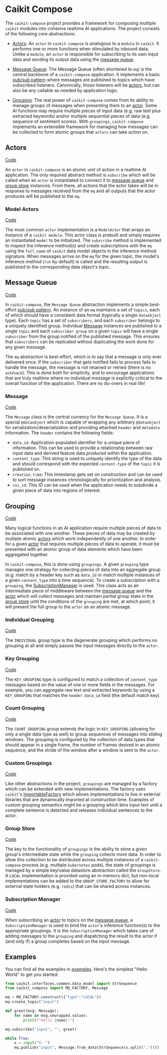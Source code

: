 # Caikit Compose

The `caikit-compose` project provides a framework for composing multiple `caikit` modules into cohesive realtime AI applications. The project consists of the following core abstractions:

* [Actors](#actors): An `actor` in `caikit-compose` is analogous to a `module` in `caikit`. It performs one or more functions when stimulated by inbound data. Unlike a `module`, an `actor` is responsible for subscribing to its own input data and sending its output data using the [message queue](#message-queue).

* [Message Queue](#message-queue): The Message Queue (often shortened to `mq`) is the central backbone of a `caikit-compose` application. It implements a basic [pub/sub pattern](https://en.wikipedia.org/wiki/Publish%E2%80%93subscribe_pattern) where messages are published to topics which have subscribed listeners. Canonically, those listeners will be [actors](#actors), but can also be any callable as needed by application logic.

* [Grouping](#grouping): The real power of `caikit-compose` comes from its ability to manage groups of messages when presenting them to an [actor](#actors). Some AI functions may require multiple pieces of input data (e.g. raw text plus extracted keywords) and/or multiple sequential pieces of data (e.g. sequence of sentiment scores). With `groupings`, `caikit-compose` implements an extensible framework for managing how messages can be collected to form atomic groups that `actors` can take action on.

## Actors

[Code](https://github.com/caikit/caikit-compose/tree/main/caikit_compose/actors)

An `actor` in `caikit-compose` is an atomic unit of action in a realtime AI application. The only required abstract method is `subscribe` which will be called when an `actor` is instantiated to connect it to [message queue](#message-queue) and [group store](#group-store) instances. From there, all actions that the actor takes will be in response to messages received from the `mq` and all outputs that the actor produces will be published to the `mq`.

### Model Actors

[Code](https://github.com/caikit/caikit-compose/tree/main/caikit_compose/actors/model_actor.py)

The most common `actor` implementation is a `ModelActor` that wraps an instance of a `caikit module`. This actor class is prebuilt and simply requires an instantiated `model` to be initialized. The `subscribe` method is implemented to inspect the inference method(s) and create subscriptions with the `mq` using the `full_name` of `caikit` data model objects in the inference method signature. When messages arrive on the `mq` for the given topic, the model's inference method (`run` by default) is called and the resulting output is published to the corresponding data object's topic.

## Message Queue

[Code](https://github.com/caikit/caikit-compose/tree/main/caikit_compose/message_queue)

In `caikit-compose`, the `Message Queue` abstraction implements a simple best-effort [pub/sub pattern](https://en.wikipedia.org/wiki/Publish%E2%80%93subscribe_pattern). An instance of an `mq` maintains a set of `topics`, each of which should have a consistent data format (typically a single `dataobject` type). Each `topic` has a set of `subscribers`, and each `subscriber` belongs to a uniquely identified group. Individual [Message](#message) instances are published to a single `topic` and each `subscriber group` on a given `topic` will have a single `subscriber` from the group notified of the published message. This ensures that `subscribers` can be replicated without duplicating the work done for any given message.

The `mq` abstraction is best-effort, which is to say that a message is only ever delivered once. If the `subscriber` that gets notified fails to process fails to handle the message, the message is not retained or retried (there is no `ack`/`nack`). This is done both for simplicity, and to encourage applications that are truly realtime where no individual message is explicitly critical to the overall function of the application. There are no do-overs in real life!

### Message

[Code](https://github.com/caikit/caikit-compose/tree/main/caikit_compose/message.py)

The `Message` class is the central currency for the `Message Queue`. It is a special `@dataobject` which is capable of wrapping any arbitrary `@dataobject` for serialization/deserialization and providing attached `header` and `metadata` information. The `header` contains the following fields:

* `data_id`: Application-populated identifier for a unique piece of information. This can be used to provide a relationship between raw input data and derived feature data produced within the application.
* `content_type`: This string is used to uniquely identify the type of the data and should correspond with the expected `content-type` of the `topic` it is published on.
* `creation_time`: This timestamp gets set on construction and can be used to sort message instances chronologically for prioritization and analysis.
* `roi_id`: This ID can be used when the application needs to subdivide a given piece of data into regions of interest.

## Grouping

[Code](https://github.com/caikit/caikit-compose/tree/main/caikit_compose/grouping)

Many logical functions in an AI application require multiple pieces of data to be associated with one another. These pieces of data may be created by multiple atomic [actors](#actors) which work independently of one another. In order for a given [actor](#actors) that requires multiple pieces of data to operate, it must be presented with an atomic group of data elements which have been aggregated together.

In `caikit-compose`, this is done using `groupings`. A given `grouping` type manages one strategy for collecting pieces of data into an aggregate group (e.g. match by a header key such as `data_id` or match multiple instances of a given `content_type` into a time sequence). To create a subscription with a `grouping`, the [SubscriptionManager](#subscription-manager) is used. This class acts as an intermediate piece of middleware between the [message queue](#message-queue) and the [actor](#actors) which will collect messages and maintain partial group state in the [group store](#group-store) until the conditions of the `grouping` are met, at which point, it will present the full group to the `actor` as an atomic message.

### Individual Grouping

[Code](https://github.com/caikit/caikit-compose/tree/main/caikit_compose/grouping/individual_grouping.py)

The `INDIVIDUAL` group type is the degenerate grouping which performs no grouping at all and simply passes the input messages directly to the `actor`.

### Key Grouping

[Code](https://github.com/caikit/caikit-compose/tree/main/caikit_compose/grouping/key_grouping.py)

The `KEY_GROUPING` type is configured to match a collection of `content_type` messages based on the value of one or more fields in the messages. For example, you can aggregate raw text and extracted keywords by using a `KEY_GROUPING` that matches the `header.data_id` field (the default match key).

### Count Grouping

[Code](https://github.com/caikit/caikit-compose/tree/main/caikit_compose/grouping/count_grouping.py)

The `COUNT_GROUPING` group extends the logic in `KEY_GROUPING` (allowing for only a single data type as well) to group sequences of messages into sliding windows. The grouping is configured by the collection of data types that should appear in a single frame, the number of frames desired in an atomic sequence, and the stride of the window after a window is sent to the `actor`.

### Custom Groupings

[Code](https://github.com/caikit/caikit-compose/tree/main/caikit_compose/grouping/factory.py)

Like other abstractions in the project, `groupings` are managed by a factory which can be extended with new implementations. The factory uses `caikit`'s [ImportableFactory](https://github.com/caikit/caikit/blob/main/caikit/core/toolkit/factory.py#L111) which allows implementations to live in external libraries that are dynamically imported at construction time. Examples of custom grouping semantics might be a grouping which bins input text until a complete sentence is detected and releases individual sentences to the actor.

### Group Store

[Code](https://github.com/caikit/caikit-compose/tree/main/caikit_compose/group_store)

The key to the functionality of `groupings` is the ability to store a given group's intermediate state while the `grouping` collects more data. In order to allow this collection to be distributed across multiple instances of a `caikit-compose` process (e.g. multiple `kubernetes` pods), the state of groupings is managed by a simple key/value datastore abstraction called the `GroupStore`. A `LOCAL` implementation is provided using an in-memory dict, but non-local implementations can be added to the `GROUP_STORE_FACTORY` to allow for external state holders (e.g. `redis`) that can be shared across instances.

### Subscription Manager

[Code](https://github.com/caikit/caikit-compose/tree/main/caikit_compose/grouping/subscription_manager.py)

When subscribing an [actor](#actors) to topics on the [message queue](#message-queue), a `SubscriptionManager` is used to bind the `actor`'s inference function(s) to the appropriate groupings. It is the `SubscriptionManager` which takes care of adding messages to the `grouping` and dispatching the result to the actor if (and only if) a group completes based on the input message.

## Examples

You can find all the examples in [examples](https://github.com/caikit/caikit-compose/tree/main/examples/). Here's the simplest "Hello World" to get you started:

```py
from caikit.interfaces.common.data_model import StrSequence
from caikit_compose import MQ_FACTORY, Message

mq = MQ_FACTORY.construct({"type":"LOCAL"})
mq.create_topic("input")

def greet(msg: Message):
    for name in msg.unwrapped.values:
        print(f"Hello {name}!")

mq.subscribe("input", "", greet)

while True:
    x = input("X: ")
    mq.publish("input", Message.from_data(StrSequence(x.split(","))))
```
